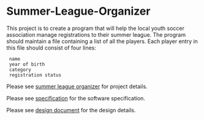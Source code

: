 # Summer-League-Organizer

This project is to create a program that will help the local youth soccer association
manage registrations to their summer league. The program should maintain
a file containing a list of all the players. Each player entry in this file should
consist of four lines:

     name
     year of birth
     category
     registration status

Please see [summer league organizer](Summer-League-Organizer/summer_league_organizer.pdf) for project details.

Please see [specification](Summer-League-Organizer/SummerLeagueOrganizer/specification.txt) for the software specification.

Please see [design document](Summer-League-Organizer/SummerLeagueOrganizer/design_doc.txt) for the design details.
